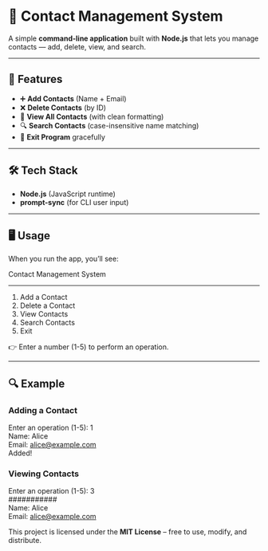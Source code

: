 # 📇 Contact Management System

A simple **command-line application** built with **Node.js** that lets you manage contacts — add, delete, view, and search.

---

## 🚀 Features

- ➕ **Add Contacts** (Name + Email)
- ❌ **Delete Contacts** (by ID)
- 📜 **View All Contacts** (with clean formatting)
- 🔍 **Search Contacts** (case-insensitive name matching)
- 🚪 **Exit Program** gracefully

---

## 🛠️ Tech Stack

- **Node.js** (JavaScript runtime)
- **prompt-sync** (for CLI user input)

---

## 🖥️ Usage

When you run the app, you’ll see:

Contact Management System

---

1. Add a Contact
2. Delete a Contact
3. View Contacts
4. Search Contacts
5. Exit

👉 Enter a number (1-5) to perform an operation.

---

## 🔍 Example

### Adding a Contact

Enter an operation (1-5): 1  
Name: Alice  
Email: alice@example.com  
Added!

### Viewing Contacts

Enter an operation (1-5): 3  
###########  
Name: Alice  
Email: alice@example.com


This project is licensed under the **MIT License** – free to use, modify, and distribute.
